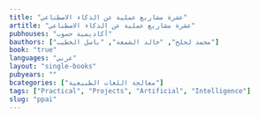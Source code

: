 ```yaml
---
title: "عشرة مشاريع عملية عن الذكاء الاصطناعي"
artitle: "عشرة مشاريع عملية عن الذكاء الاصطناعي"
pubhouses: "أكاديمية حسوب"
bauthors: ["محمد لحلح", "خالد الشمعة", "باسل الخطيب"]
book: "true"
languages: "عربي"
layout: "single-books"
pubyears: ""
bcategories: ["معالجة اللغات الطبيعية"]
tags: ["‫‪Practical", "Projects", "Artificial", "Intelligence"]
slug: "ppai"
---
```


